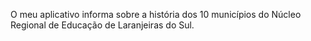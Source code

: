 O  meu aplicativo informa sobre a história dos 10 municípios do Núcleo Regional de Educação de Laranjeiras do Sul. 
